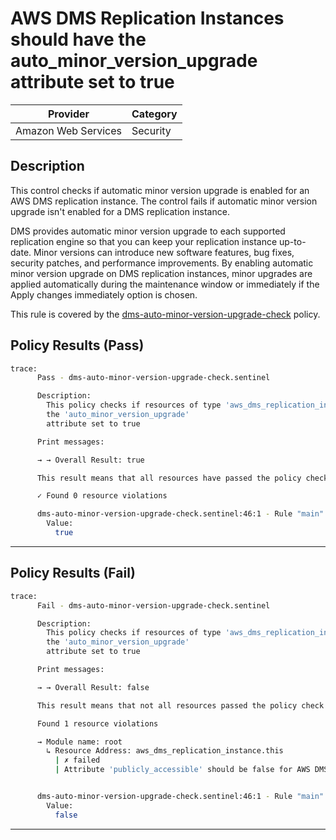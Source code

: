 # AWS DMS Replication Instances should have the auto_minor_version_upgrade attribute set to true

| Provider            | Category  |
| ------------------- | --------  |
| Amazon Web Services |  Security |

## Description

This control checks if automatic minor version upgrade is enabled for an AWS DMS replication instance. The control fails if automatic minor version upgrade isn't enabled for a DMS replication instance.

DMS provides automatic minor version upgrade to each supported replication engine so that you can keep your replication instance up-to-date. Minor versions can introduce new software features, bug fixes, security patches, and performance improvements. By enabling automatic minor version upgrade on DMS replication instances, minor upgrades are applied automatically during the maintenance window or immediately if the Apply changes immediately option is chosen.

This rule is covered by the [dms-auto-minor-version-upgrade-check](../../policies/dms/dms-auto-minor-version-upgrade-check.sentinel) policy.

## Policy Results (Pass)

```bash
trace:
      Pass - dms-auto-minor-version-upgrade-check.sentinel

      Description:
        This policy checks if resources of type 'aws_dms_replication_instance' have
        the 'auto_minor_version_upgrade'
        attribute set to true

      Print messages:

      → → Overall Result: true

      This result means that all resources have passed the policy check for the policy dms-replication-instances-should-not-be-public.

      ✓ Found 0 resource violations

      dms-auto-minor-version-upgrade-check.sentinel:46:1 - Rule "main"
        Value:
          true
```

---

## Policy Results (Fail)

```bash
trace:
      Fail - dms-auto-minor-version-upgrade-check.sentinel

      Description:
        This policy checks if resources of type 'aws_dms_replication_instance' have
        the 'auto_minor_version_upgrade'
        attribute set to true

      Print messages:

      → → Overall Result: false

      This result means that not all resources passed the policy check and the protected behavior is not allowed for the policy dms-replication-instances-should-not-be-public.

      Found 1 resource violations

      → Module name: root
        ↳ Resource Address: aws_dms_replication_instance.this
          | ✗ failed
          | Attribute 'publicly_accessible' should be false for AWS DMS Replication Instance. Refer to https://docs.aws.amazon.com/securityhub/latest/userguide/dms-controls.html#dms-6 for more details.


      dms-auto-minor-version-upgrade-check.sentinel:46:1 - Rule "main"
        Value:
          false
```

---
